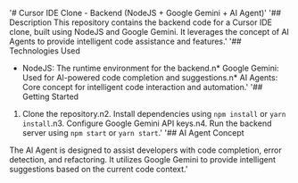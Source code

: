 '# Cursor IDE Clone - Backend (NodeJS + Google Gemini + AI Agent)' 
'## Description
This repository contains the backend code for a Cursor IDE clone, built using NodeJS and Google Gemini. It leverages the concept of AI Agents to provide intelligent code assistance and features.' 
'## Technologies Used
*   NodeJS: The runtime environment for the backend.n*   Google Gemini: Used for AI-powered code completion and suggestions.n*   AI Agents: Core concept for intelligent code interaction and automation.' 
'## Getting Started

1.  Clone the repository.n2.  Install dependencies using `npm install` or `yarn install`.n3.  Configure Google Gemini API keys.n4.  Run the backend server using `npm start` or `yarn start`.' 
'## AI Agent Concept

The AI Agent is designed to assist developers with code completion, error detection, and refactoring. It utilizes Google Gemini to provide intelligent suggestions based on the current code context.' 
